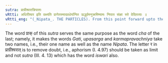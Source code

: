 ```yaml
---
sutra: प्राग्रीश्वरान्निपाताः
vRtti: अधिरीश्वर इति वक्ष्यति प्रागेतस्मादवधेर्यानित ऊर्द्ध्वमनुक्रमिष्यामः निपात संज्ञा स्ते वेदितव्याः ॥
vRtti_eng: "(_Nipata_. THE PARTICLES). From this point forward upto the aphorism _Adhiri_-_svare_ (I 4. 97), all that we shall say is to be understood to have the name of _Nipata_ or Particles."
---
```

The word प्राक् of this _sutra_ serves the same purpose as the word _cha_ of the last; namely, it makes the words _Gati_, _upasarga_ and _karmapravachniya_ take two names, i.e., their one name as well as the name _Nipata_. The letter र in  प्राग्रीश्वरात् is to remove doubt, i.e., aphorism (I. 4.97) should be taken as limit and not _sutra_ (III. 4. 13) which has the word _iswari_ also.
